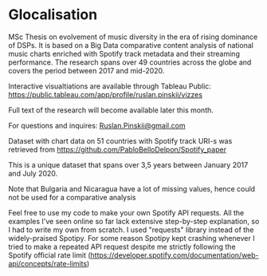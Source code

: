 # Glocalisation
MSc Thesis on evolvement of music diversity in the era of rising dominance of DSPs. It is based on a Big Data comparative content analysis of national music charts enriched with Spotify track metadata and their streaming performance. The research spans over 49 countries across the globe and covers the period between 2017 and mid-2020.

Interactive visualtiations are available through Tableau Public: https://public.tableau.com/app/profile/ruslan.pinskii/vizzes 

Full text of the research will become available later this month.

For questions and inquires: Ruslan.Pinskii@gmail.com

Dataset with chart data on 51 countries with Spotify track URI-s was retrieved from https://github.com/PabloBelloDelpon/Spotify_paper

This is a unique dataset that spans over 3,5 years between January 2017 and July 2020.

Note that Bulgaria and Nicaragua have a lot of missing values, hence could not be used for a comparative analysis

Feel free to use my code to make your own Spotify API requests. All the examples I've seen online so far lack extensive step-by-step explanation, so I had to write my own from scratch. I used "requests" library instead of the widely-praised Spotipy. For some reason Spotipy kept crashing whenever I tried to make a repeated API request despite me strictly following the Spotify official rate limit (https://developer.spotify.com/documentation/web-api/concepts/rate-limits)
